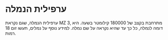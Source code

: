 # ערפילית הנמלה

ערפילית הנמלה, שגם נקראת MZ 3, מתרחבת בקצב של 180000 קילומטר בשעה. היא דומה
לנמלה, כל כך עד שהיא נקראה על שם נמלה. למידע נוסף על נמלים, תעשו זום 18 רמות.
